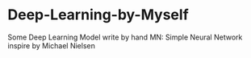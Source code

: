 # Deep-Learning-by-Myself
Some Deep Learning Model write by hand
MN: Simple Neural Network inspire by Michael Nielsen
